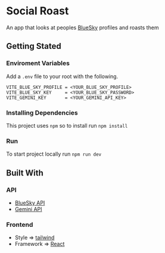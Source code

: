 # Social Roast

An app that looks at peoples [BlueSky](https://bsky.app/) profiles and roasts them

## Getting Stated

### Enviroment Variables

Add a `.env` file to your root with the following.

```
VITE_BLUE_SKY_PROFILE = <YOUR_BLUE_SKY_PROFILE>
VITE_BLUE_SKY_KEY     = <YOUR_BLUE_SKY_PASSWORD>
VITE_GEMINI_KEY       = <YOUR_GEMINI_API_KEY>
```

### Installing Dependencies

This project uses `npm` so to install run `npm install`

### Run

To start project locally run `npm run dev`

## Built With

### API

- [BlueSky API](https://docs.bsky.app/)
- [Gemini API](https://ai.google.dev/)

### Frontend

- Style => [tailwind](https://tailwindcss.com/)
- Framework => [React](https://react.dev/)
